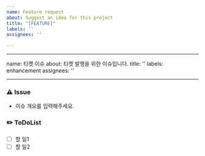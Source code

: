 ```yaml
---
name: Feature request
about: Suggest an idea for this project
title: "[FEATURE]"
labels: ''
assignees: ''

---
```


---
name: 티켓 이슈
about: 티켓 발행을 위한 이슈입니다.
title: ''
labels: enhancement
assignees: ''

---

### ⚠️ Issue
- 이슈 개요를 입력해주세요.

### ✏️ ToDoList
- [ ] 할 일1
- [ ] 할 일2

